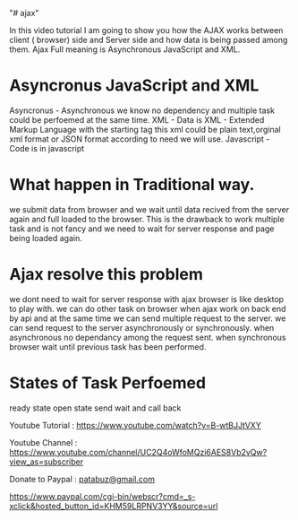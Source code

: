 "# ajax" 



In this video tutorial I am going to show you how the AJAX works between client ( browser) side and Server side 
and how data 
is being passed among them.
Ajax Full meaning is Asynchronous JavaScript and XML.

Asyncronus JavaScript and XML
===============================
Asyncronus - Asynchronous we know no dependency and multiple task could be perfoemed at the same time.
XML        - Data is XML - Extended Markup Language with the starting tag <xml>
              this xml could be plain text,orginal xml format or JSON format according to need we will use.
Javascript - Code is in javascript


What happen in Traditional way.
=============================
we submit data from browser and we wait until data recived from the server again and full loaded to the browser.
This is the drawback to work multiple task and is not fancy and we need to wait for server 
response and page being loaded again.

Ajax resolve this problem
===========================
we dont need to wait for server response 
with ajax browser is like desktop to play with.
we can do other task on browser when ajax work on back end by api and 
at the same time we can send multiple request to the server.
we can send request to the server asynchronously or synchronously.
when asynchronous no dependancy among the request sent.
when synchronous browser wait until previous task has been performed.

States of Task Perfoemed
=========================
ready state
open state
send 
wait and call back


Youtube Tutorial : https://www.youtube.com/watch?v=B-wtBJJtVXY

Youtube Channel : https://www.youtube.com/channel/UC2Q4oWfoMQzi6AES8Vb2vQw?view_as=subscriber

Donate to Paypal : patabuz@gmail.com

https://www.paypal.com/cgi-bin/webscr?cmd=_s-xclick&hosted_button_id=KHM59LRPNV3YY&source=url
